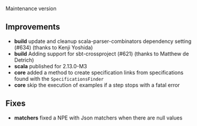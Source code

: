 Maintenance version

## Improvements

 * **build** update and cleanup scala-parser-combinators dependency setting (#634) (thanks to Kenji Yoshida)
 * **build** Adding support for sbt-crossproject (#621) (thanks to Matthew de Detrich)
 * **scala** published for 2.13.0-M3
 * **core** added a method to create specification links from specifications found with the `SpecificationsFinder`
 * **core** skip the execution of examples if a step stops with a fatal error



## Fixes

 * **matchers** fixed a NPE with Json matchers when there are null values

